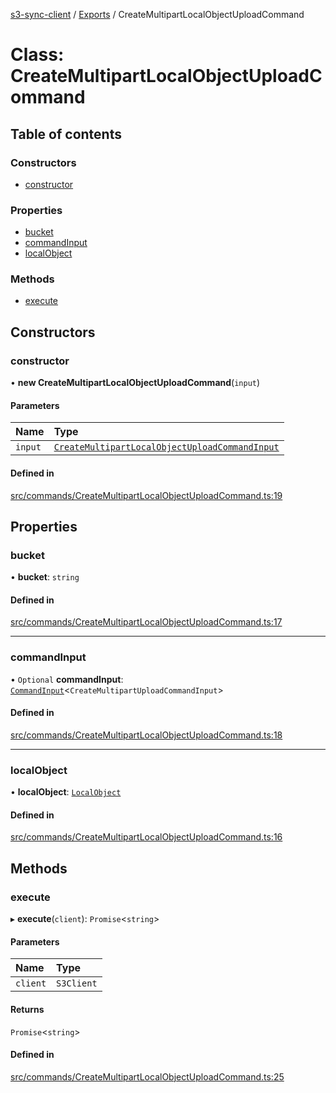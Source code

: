 [s3-sync-client](../README.md) / [Exports](../modules.md) / CreateMultipartLocalObjectUploadCommand

# Class: CreateMultipartLocalObjectUploadCommand

## Table of contents

### Constructors

- [constructor](CreateMultipartLocalObjectUploadCommand.md#constructor)

### Properties

- [bucket](CreateMultipartLocalObjectUploadCommand.md#bucket)
- [commandInput](CreateMultipartLocalObjectUploadCommand.md#commandinput)
- [localObject](CreateMultipartLocalObjectUploadCommand.md#localobject)

### Methods

- [execute](CreateMultipartLocalObjectUploadCommand.md#execute)

## Constructors

### constructor

• **new CreateMultipartLocalObjectUploadCommand**(`input`)

#### Parameters

| Name | Type |
| :------ | :------ |
| `input` | [`CreateMultipartLocalObjectUploadCommandInput`](../modules.md#createmultipartlocalobjectuploadcommandinput) |

#### Defined in

[src/commands/CreateMultipartLocalObjectUploadCommand.ts:19](https://github.com/jeanbmar/s3-sync-client/blob/8c597d9/src/commands/CreateMultipartLocalObjectUploadCommand.ts#L19)

## Properties

### bucket

• **bucket**: `string`

#### Defined in

[src/commands/CreateMultipartLocalObjectUploadCommand.ts:17](https://github.com/jeanbmar/s3-sync-client/blob/8c597d9/src/commands/CreateMultipartLocalObjectUploadCommand.ts#L17)

___

### commandInput

• `Optional` **commandInput**: [`CommandInput`](../modules.md#commandinput)<`CreateMultipartUploadCommandInput`\>

#### Defined in

[src/commands/CreateMultipartLocalObjectUploadCommand.ts:18](https://github.com/jeanbmar/s3-sync-client/blob/8c597d9/src/commands/CreateMultipartLocalObjectUploadCommand.ts#L18)

___

### localObject

• **localObject**: [`LocalObject`](LocalObject.md)

#### Defined in

[src/commands/CreateMultipartLocalObjectUploadCommand.ts:16](https://github.com/jeanbmar/s3-sync-client/blob/8c597d9/src/commands/CreateMultipartLocalObjectUploadCommand.ts#L16)

## Methods

### execute

▸ **execute**(`client`): `Promise`<`string`\>

#### Parameters

| Name | Type |
| :------ | :------ |
| `client` | `S3Client` |

#### Returns

`Promise`<`string`\>

#### Defined in

[src/commands/CreateMultipartLocalObjectUploadCommand.ts:25](https://github.com/jeanbmar/s3-sync-client/blob/8c597d9/src/commands/CreateMultipartLocalObjectUploadCommand.ts#L25)
